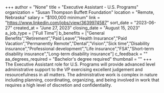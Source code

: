 +++
author = "None"
title = "Executive Assistant - U.S. Programs"
organization = "Susan Thompson Buffett Foundation"
location = "Remote, Nebraska"
salary = "$100,000 minimum"
link = "https://www.linkedin.com/jobs/view/3639974587"
sort_date = "2023-06-27"
created_at = "June 27, 2023"
closing_date = "August 15, 2023"
a_job_type = ["Full Time"]
b_benefits = ["General Benefits","Retirement","Paid Leave","Health Insurance","Paid Vacation","Permanently Remote","Dental","Vision","Sick time","Disability insurance","Professional development","Life insurance","FSA","Short-term disability insurance","Long-term disability insurance"]
c_feedback = ""
aa_degrees_required = "Bachelor's degree required"
thumbnail = ""
+++
The Executive Assistant role for U.S. Programs will provide advanced level administrative support to the VP exercising excellent judgement and resourcefulness in all matters. The administrative work is complex in nature including planning, coordinating, organizing, and being involved in work that requires a high level of discretion and confidentiality.